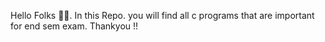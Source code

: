 Hello Folks 👋🏻.
In this Repo. you will find all c programs that are important for end sem exam.
Thankyou !!
